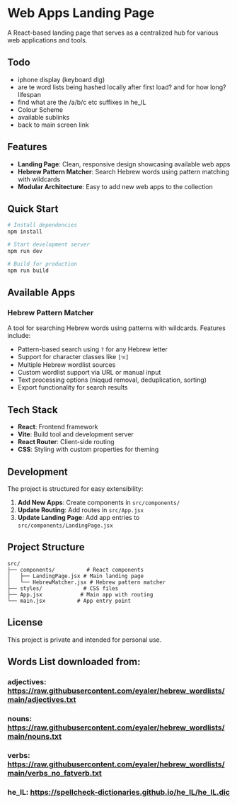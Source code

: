 # Web Apps Landing Page

A React-based landing page that serves as a centralized hub for various web applications and tools.

## Todo

- iphone display (keyboard dlg)
- are te word lists being hashed locally after first load? and for how long? lifespan
- find what are the /a/b/c etc suffixes in he_IL
- Colour Scheme
- available sublinks
- back to main screen link



## Features

- **Landing Page**: Clean, responsive design showcasing available web apps
- **Hebrew Pattern Matcher**: Search Hebrew words using pattern matching with wildcards
- **Modular Architecture**: Easy to add new web apps to the collection

## Quick Start

```bash
# Install dependencies
npm install

# Start development server
npm run dev

# Build for production
npm run build
```

## Available Apps

### Hebrew Pattern Matcher
A tool for searching Hebrew words using patterns with wildcards. Features include:
- Pattern-based search using `?` for any Hebrew letter
- Support for character classes like `[אי]`
- Multiple Hebrew wordlist sources
- Custom wordlist support via URL or manual input
- Text processing options (niqqud removal, deduplication, sorting)
- Export functionality for search results

## Tech Stack

- **React**: Frontend framework
- **Vite**: Build tool and development server
- **React Router**: Client-side routing
- **CSS**: Styling with custom properties for theming

## Development

The project is structured for easy extensibility:

1. **Add New Apps**: Create components in `src/components/`
2. **Update Routing**: Add routes in `src/App.jsx`
3. **Update Landing Page**: Add app entries to `src/components/LandingPage.jsx`

## Project Structure

```
src/
├── components/          # React components
│   ├── LandingPage.jsx # Main landing page
│   └── HebrewMatcher.jsx # Hebrew pattern matcher
├── styles/             # CSS files
├── App.jsx            # Main app with routing
└── main.jsx          # App entry point
```

## License

This project is private and intended for personal use.

## Words List downloaded from:
### adjectives: https://raw.githubusercontent.com/eyaler/hebrew_wordlists/main/adjectives.txt
### nouns: https://raw.githubusercontent.com/eyaler/hebrew_wordlists/main/nouns.txt
### verbs: https://raw.githubusercontent.com/eyaler/hebrew_wordlists/main/verbs_no_fatverb.txt
### he_IL: https://spellcheck-dictionaries.github.io/he_IL/he_IL.dic
